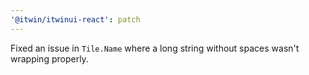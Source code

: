 ```yaml
---
'@itwin/itwinui-react': patch
---
```


Fixed an issue in `Tile.Name` where a long string without spaces wasn't wrapping properly.

